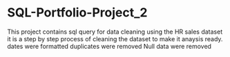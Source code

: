 # SQL-Portfolio-Project_2
This project contains sql query for data cleaning using the HR sales dataset
it is a step by step process of cleaning the dataset to make it anaysis ready.
dates were formatted
duplicates were removed
Null data were removed
